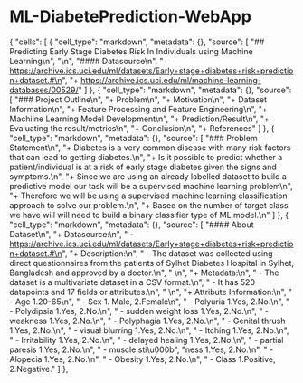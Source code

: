 # ML-DiabetePrediction-WebApp
{
 "cells": [
  {
   "cell_type": "markdown",
   "metadata": {},
   "source": [
    "## Predicting Early Stage Diabetes Risk In Individuals using Machine Learning\n",
    "\n",
    "#### Datasource\n",
    "+ https://archive.ics.uci.edu/ml/datasets/Early+stage+diabetes+risk+prediction+dataset.#\n",
    "+ https://archive.ics.uci.edu/ml/machine-learning-databases/00529/"
   ]
  },
  {
   "cell_type": "markdown",
   "metadata": {},
   "source": [
    "### Project Outline\n",
    "+ Problem\n",
    "+ Motivation\n",
    "+ Dataset Information\n",
    "+ Feature Processing and Feature Engineering\n",
    "+ Machiine Learning Model Development\n",
    "+ Prediction/Result\n",
    "+ Evaluating the result/metrics\n",
    "+ Conclusion\n",
    "+ References"
   ]
  },
  {
   "cell_type": "markdown",
   "metadata": {},
   "source": [
    "### Problem Statement\n",
    "+ Diabetes is a very common disease with many risk factors that can lead to getting diabetes.\n",
    "+ Is it possible to predict whether a patient/individual is at a risk of early stage diabetes given the signs and symptoms.\n",
    "+ Since we are using an already labelled dataset to build a predictive model our task will be a supervised machine learning problem\n",
    "+ Therefore we will be using a supervised machine learning classification approach to solve our problem.\n",
    "+ Based on the number of target class we have will will need to build a binary classifier type of ML model.\n"
   ]
  },
  {
   "cell_type": "markdown",
   "metadata": {},
   "source": [
    "#### About Dataset\n",
    "+ Datasource:\n",
    "    - https://archive.ics.uci.edu/ml/datasets/Early+stage+diabetes+risk+prediction+dataset.#\n",
    "+ Description:\n",
    "    - The dataset was collected using direct questionnaires from the patients of Sylhet Diabetes Hospital in Sylhet, Bangladesh and approved by a doctor.\n",
    "    \n",
    "+ Metadata:\n",
    "    - The dataset is a multivariate dataset in a CSV format.\n",
    "    - It has 520 datapoints and 17 fields or attributes.\n",
    "    \n",
    "+ Attribute Information:\n",
    "    - Age 1.20-65\n",
    "    - Sex 1. Male, 2.Female\n",
    "    - Polyuria 1.Yes, 2.No.\n",
    "    - Polydipsia 1.Yes, 2.No.\n",
    "    - sudden weight loss 1.Yes, 2.No.\n",
    "    - weakness 1.Yes, 2.No.\n",
    "    - Polyphagia 1.Yes, 2.No.\n",
    "    - Genital thrush 1.Yes, 2.No.\n",
    "    - visual blurring 1.Yes, 2.No.\n",
    "    - Itching 1.Yes, 2.No.\n",
    "    - Irritability 1.Yes, 2.No.\n",
    "    - delayed healing 1.Yes, 2.No.\n",
    "    - partial paresis 1.Yes, 2.No.\n",
    "    - muscle sti\u000b",
    "ness 1.Yes, 2.No.\n",
    "    - Alopecia 1.Yes, 2.No.\n",
    "    - Obesity 1.Yes, 2.No.\n",
    "    - Class 1.Positive, 2.Negative."
   ]
  },
